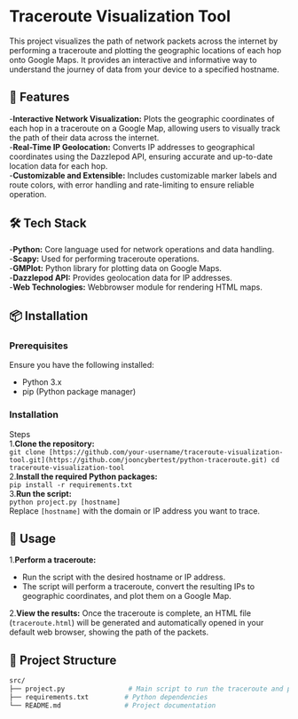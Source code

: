 # Traceroute Visualization Tool

This project visualizes the path of network packets across the internet by performing a traceroute and plotting the geographic locations of each hop onto Google Maps. It provides an interactive and informative way to understand the journey of data from your device to a specified hostname.

## 🚀 Features
-**Interactive Network Visualization:** Plots the geographic coordinates of each hop in a traceroute on a Google Map, allowing users to visually track the path of their data across the internet. <br>
-**Real-Time IP Geolocation:** Converts IP addresses to geographical coordinates using the Dazzlepod API, ensuring accurate and up-to-date location data for each hop. <br>
-**Customizable and Extensible:** Includes customizable marker labels and route colors, with error handling and rate-limiting to ensure reliable operation. <br>

## 🛠️ Tech Stack
-**Python:** Core language used for network operations and data handling. <br>
-**Scapy:** Used for performing traceroute operations. <br>
-**GMPlot:** Python library for plotting data on Google Maps. <br>
-**Dazzlepod API:** Provides geolocation data for IP addresses. <br>
-**Web Technologies:** Webbrowser module for rendering HTML maps. <br>

## 📦 Installation
### Prerequisites

Ensure you have the following installed:

- Python 3.x
- pip (Python package manager)

### Installation 
Steps <br>
1.**Clone the repository:**    
    ```
    git clone [https://github.com/your-username/traceroute-visualization-tool.git](https://github.com/jooncybertest/python-traceroute.git)
    cd traceroute-visualization-tool
    ```
    <br>
2.**Install the required Python packages:**    
    ```
    pip install -r requirements.txt
    ```
    <br>
3.**Run the script:**    
    ```
    python project.py [hostname]
    ```
    <br>
    Replace `[hostname]` with the domain or IP address you want to trace.
    
## 🎯 Usage
1.**Perform a traceroute:**   
- Run the script with the desired hostname or IP address. <br>
- The script will perform a traceroute, convert the resulting IPs to geographic coordinates, and plot them on a Google Map. <br>

2.**View the results:** 
Once the traceroute is complete, an HTML file (`traceroute.html`) will be generated and automatically opened in your default web browser, showing the path of the packets.

## 📁 Project Structure
```bash
src/
├── project.py                # Main script to run the traceroute and plot the map
├── requirements.txt         # Python dependencies
└── README.md                # Project documentation
